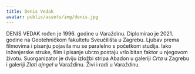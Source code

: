 ```yaml
---
title: Denis Vedak
avatar: public/assets/img/denis.jpg
---
```


DENIS VEDAK rođen je 1996. godine u Varaždinu. Diplomirao je 2021. godine na Geotehničkom fakultetu Sveučilišta u Zagrebu. Ljubav prema filmovima i pisanju pojavila mu se paralelno s početkom studija. Iako inženjerske struke, film i pisanje ubrzo postaju vrlo bitan faktor u njegovom životu. Suorganizator je dviju izložbi stripa Abadon u galeriji _Crta_ u Zagrebu i galeriji _Zlati ajngel_ u Varaždinu. Živi i radi u Varaždinu.
